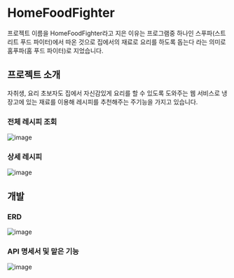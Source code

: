 
# HomeFoodFighter
프로젝트 이름을 HomeFoodFighter라고 지은 이유는 프로그램중 하나인 스푸파(스트리트 푸드 파이터)에서 따온 것으로
집에서의 재료로 요리를 하도록 돕는다 라는 의미로 홈푸파(홈 푸드 파이터)로 지었습니다.


## 프로젝트 소개
자취생, 요리 초보자도 집에서 자신감있게 요리를 할 수 있도록 도와주는 웹 서비스로 냉장고에 있는 재료를 이용해 레시피를 추천해주는 주기능을 가지고 있습니다.



### 전체 레시피 조회
![image](https://github.com/user-attachments/assets/63bf1059-fd5c-40ca-be8d-3766693837f2)




### 상세 레시피
![image](https://github.com/user-attachments/assets/0f0d5253-f9eb-404c-a358-d57a584fe259)






## 개발 

### ERD

![image](https://github.com/user-attachments/assets/560fcd6c-f211-44a7-a225-7fbd1eb886ad)




### API 명세서 및 맡은 기능
![image](https://github.com/user-attachments/assets/12c69c6b-9af2-45da-9814-5123d4d237af)
